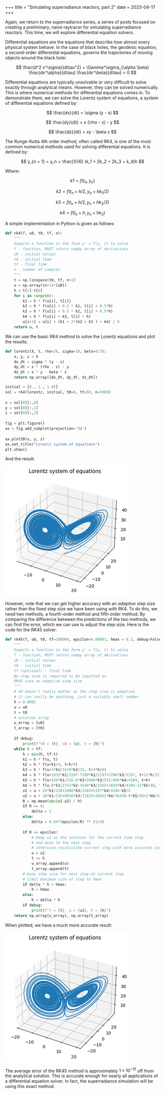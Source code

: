 +++
title = "Simulating superradiance reactors, part 2"
date = 2023-04-17
+++

Again, we return to the superradiance series, a series of posts focused on creating a preliminary, naive raytracer for simulating superradiance reactors. This time, we will explore differential equation solvers.

<!-- more -->

Differential equations are the equations that describe how almost every physical system behave. In the case of black holes, the geodesic equation, a second-order differential equations, governs the trajectories of moving objects around the black hole:

$$
\frac{d^2 x^\sigma}{d\tau^2} + \Gamma^\sigma_{\alpha \beta} \frac{dx^\alpha}{d\tau} \frac{dx^\beta}{d\tau} = 0
$$

Differential equations are typically unsolvable or very difficult to solve exactly through analytical means. However, they can be solved numerically. This is where numerical methods for differential equations comes in. To demonstrate them, we can solve the Lorentz system of equations, a system of differential equations defined by:

$$
\frac{dx}{dt} = \sigma (y - x)
$$

$$
\frac{dy}{dt} = x (\rho - z) - y
$$

$$
\frac{dz}{dt} = xy - \beta z
$$

The Runge-Kutta 4th order method, often called RK4, is one of the most common numerical methods used for solving differential equations. It is defined by:

$$
y_{n + 1} = y_n + \frac{1}{6} (k_1 + 2k_2 + 2k_3 + k_4)h
$$

Where:

$$
k1 = f(t_n, y_n)
$$

$$
k2 = f(t_n + h / 2, y_n + h k_1 / 2)
$$

$$
k3 = f(t_n + h / 2, y_n + h k_2 / 2)
$$

$$
k4 = f(t_n + h, y_n + h k_3)
$$

A simple implementation in Python is given as follows:

```python
def rk4(f, u0, t0, tf, n):
    """
    Expects a function in the form y' = f(y, t) to solve
    f - function, MUST return numpy array of derivatives
    u0 - initial values
    t0 - initial time
    tf - final time
    n - number of samples
    """
    t = np.linspace(t0, tf, n+1)
    u = np.array((n+1)*[u0])
    h = t[1]-t[0]
    for i in range(n):
        k1 = h * f(u[i], t[i])    
        k2 = h * f(u[i] + 0.5 * k1, t[i] + 0.5*h)
        k3 = h * f(u[i] + 0.5 * k2, t[i] + 0.5*h)
        k4 = h * f(u[i] + k3, t[i] + h)
        u[i+1] = u[i] + (k1 + 2*(k2 + k3 ) + k4) / 6
    return u, t
```

We can use the basic RK4 method to solve the Lorentz equations and plot the results:

```python
def lorentz(X, t, rho=28, sigma=10, beta=8/3):
    x, y, z = X
    dx_dt = sigma * (y - x)
    dy_dt = x * (rho - z) - y
    dz_dt = x * y - beta * z
    return np.array([dx_dt, dy_dt, dz_dt])
```

```python
initial = [0., 1., 1.05]
sol = rk4(lorentz, initial, t0=0, tf=50, n=5000)

x = sol[0][:,0]
y = sol[0][:,1]
z = sol[0][:,2]

fig = plt.figure()
ax = fig.add_subplot(projection='3d')

ax.plot3D(x, y, z)
ax.set_title("Lorentz system of equations")
plt.show()
```

And the result:

![Lorentz RK4 plot](lorentz_1.png)

However, note that we can get higher accuracy with an _adaptive_ step size rather than the fixed step size we have been using with RK4. To do this, we need two methods, a fourth-order method and fifth order method. By comparing the difference between the predictions of the two methods, we can find the error, which we can use to adjust the step size. Here is the code for the RK45 solver:

```python
def rk45(f, u0, t0, tf=100000, epsilon=0.00001, hmax = 0.2, debug=False):
    """
    Expects a function in the form y' = f(y, t) to solve
    f - function, MUST return numpy array of derivatives
    u0 - initial values
    t0 - initial time
    tf (optional) - final time
    No step size is required to be inputted as
    RK45 uses an adaptive step size
    """
    # h0 doesn't really matter as the step size is adaptive
    # it can really be anything, just a suitably small number
    h = 0.0002
    u = u0
    t = t0
    # solution array
    u_array = [u0]
    t_array = [t0]
    
    if debug:
        print(f"t0 = {t}, u0 = {u}, h = {h}")
    while t < tf:
        h = min(h, tf-t)
        k1 = h * f(u, t)
        k2 = h * f(u+k1/4, t+h/4)
        k3 = h * f(u+3*k1/32+9*k2/32, t+3*h/8)
        k4 = h * f(u+1932*k1/2197-7200*k2/2197+7296*k3/2197, t+12*h/13)
        k5 = h * f(u+439*k1/216-8*k2+3680*k3/513-845*k4/4104, t+h)
        k6 = h * f(u-8*k1/27+2*k2-3544*k3/2565+1859*k4/4104-11*k5/40, t+h/2)
        u1 = u + 25*k1/216+1408*k3/2565+2197*k4/4104-k5/5
        u2 = u + 16*k1/135+6656*k3/12825+28561*k4/56430-9*k5/50+2*k6/55
        R = np.mean(abs(u1-u2) / h)
        if R == 0:
            delta = 1
        else:
            delta = 0.84*(epsilon/R) ** (1/4)
        
        if R <= epsilon:
            # Keep u1 as the solution for the current time step
            # and move to the next step
            # otherwise recalculate current step with more accurate step
            u = u1
            t += h
            u_array.append(u)
            t_array.append(t)
        # base step size for next step on current step
        # limit maximum size of step to hmax
        if delta * h > hmax:
            h = hmax
        else:
            h = delta * h
        if debug:
            print(f"t = {t}, u = {u1}, h = {h}")
    return np.array(u_array), np.array(t_array)
```

When plotted, we have a much more accurate result:

![Lorentz RK45 plot](lorentz_2.png)

The average error of the RK45 method is approximately $1 \times 10^{-15}$ off from the analytical solution. This is accurate enough for nearly all applications of a differential equation solver. In fact, the superradiance simulation will be using this exact method.
